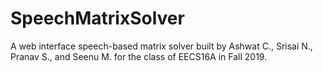 # SpeechMatrixSolver

A web interface speech-based matrix solver built by Ashwat C., Srisai N., Pranav S., and Seenu M. for the class of EECS16A in Fall 2019.
